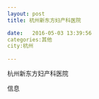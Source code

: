 ```yaml
--- 
layout: post 
title: 杭州新东方妇产科医院

date:   2016-05-03 13:39:56 
categories:其他  
city:杭州
  
--- 
```

   
杭州新东方妇产科医院

信息

